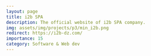 ```yaml
---
layout: page
title: i2b SPA
description: The official website of i2b SPA company.
img: assets/img/projects/p3/min_i2b.png
redirect: https://i2b-dz.com/
importance: 15
category: Software & Web dev
---
```

